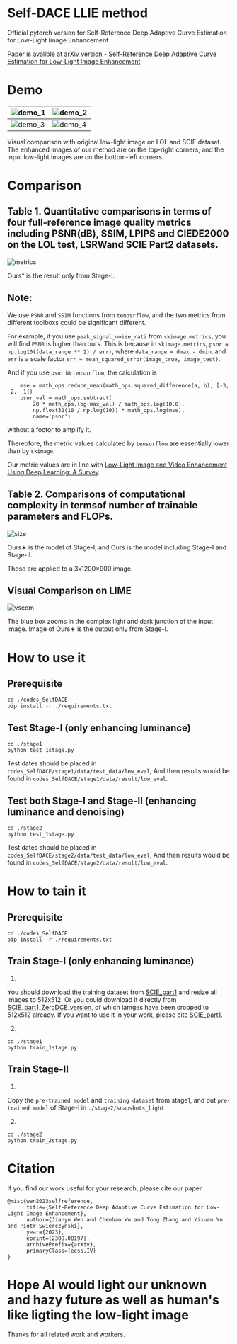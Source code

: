 # Self-DACE LLIE method
Official pytorch version for Self-Reference Deep Adaptive Curve Estimation for Low-Light Image Enhancement

Paper is avalible at [arXiv version - Self-Reference Deep Adaptive Curve Estimation for Low-Light Image Enhancement](https://arxiv.org/pdf/2308.08197.pdf)

# Demo
![demo_1](demo4git/demo1.png) | ![demo_2](demo4git/demo2.png) 
---|---
![demo_3](demo4git/demo3.png) | ![demo_4](demo4git/demo4.png) 

Visual comparison with original low-light image
on LOL and SCIE dataset. The enhanced images of our
method are on the top-right corners, and the input low-light
images are on the bottom-left corners.

# Comparison
## Table 1. Quantitative comparisons in terms of four full-reference image quality metrics including PSNR(dB), SSIM, LPIPS and CIEDE2000 on the LOL test, LSRWand SCIE Part2 datasets.
![metrics](demo4git/com1.png) 

Ours* is the result only from Stage-I.

## Note: 

We use `PSNR` and `SSIM` functions from `tenosrflow`, and the two metrics from different toolboxs could be significant different.

For example, if you use `peak_signal_noise_rati` from `skimage.metrics`, you will find `PSNR` is higher than ours. 
This is because in `skimage.metrics`, `psnr = np.log10((data_range ** 2) / err)`, where `data_range = dmax - dmin`, and `err` is a scale factor `err = mean_squared_error(image_true, image_test)`.

And if you use `psnr` in `tensorflow`, the calculation is 
```
    mse = math_ops.reduce_mean(math_ops.squared_difference(a, b), [-3, -2, -1])
    psnr_val = math_ops.subtract(
        20 * math_ops.log(max_val) / math_ops.log(10.0),
        np.float32(10 / np.log(10)) * math_ops.log(mse),
        name='psnr')
```
without a foctor to amplify it.

Thereofore, the metric values calculated by `tensorflow` are essentially lower than by `skimage`.

Our metric values are in line with [Low-Light Image and Video Enhancement Using Deep Learning: A Survey](https://github.com/Li-Chongyi/Lighting-the-Darkness-in-the-Deep-Learning-Era-Open).

## Table 2. Comparisons of computational complexity in termsof number of trainable parameters and FLOPs.
![size](demo4git/com2.png#pic_center) 

Ours∗ is the model of Stage-I, and Ours is the model including Stage-I and Stage-II.

Those are applied to a 3x1200×900 image.

## Visual Comparison on LIME
![vscom](demo4git/visual.png)

The blue box zooms in the complex light and dark junction of the input image.
Image of Ours∗ is the output only from Stage-I.

# How to use it
## Prerequisite
```
cd ./codes_SelfDACE
pip install -r ./requirements.txt
```

## Test Stage-I (only enhancing luminance)
```
cd ./stage1
python test_1stage.py
```
Test dates should be placed in `codes_SelfDACE/stage1/data/test_data/low_eval`,
And then results would be found in `codes_SelfDACE/stage1/data/result/low_eval`.

## Test both Stage-I and Stage-II (enhancing luminance and denoising)
```
cd ./stage2
python test_1stage.py
```
Test dates should be placed in `codes_SelfDACE/stage2/data/test_data/low_eval`,
And then results would be found in `codes_SelfDACE/stage2/data/result/low_eval`.

# How to tain it
## Prerequisite
```
cd ./codes_SelfDACE
pip install -r ./requirements.txt
```

## Train Stage-I (only enhancing luminance)
1.

You should download the training dataset from [SCIE_part1](https://github.com/csjcai/SICE) and resize all images to 512x512.
Or you could download it directly from [SCIE_part1_ZeroDCE_version](https://github.com/Developer-Zer0/ZeroDCE), of which iamges have been cropped to 512x512 already. If you want to use it in your work, please cite [SCIE_part1](https://github.com/csjcai/SICE).

2.
```
cd ./stage1
python train_1stage.py
```

## Train Stage-II

1.

Copy the `pre-trained model` and `training dataset` from stage1, and put `pre-trained model` of Stage-I in `./stage2/snapshots_light`

2.
```
cd ./stage2
python train_2stage.py
```

# Citation
If you find our work useful for your research, please cite our paper
```
@misc{wen2023selfreference,
      title={Self-Reference Deep Adaptive Curve Estimation for Low-Light Image Enhancement}, 
      author={Jianyu Wen and Chenhao Wu and Tong Zhang and Yixuan Yu and Piotr Swierczynski},
      year={2023},
      eprint={2308.08197},
      archivePrefix={arXiv},
      primaryClass={eess.IV}
}
```
# Hope AI would light our unknown and hazy future as well as human's like ligting the low-light image
Thanks for all related work and workers.
